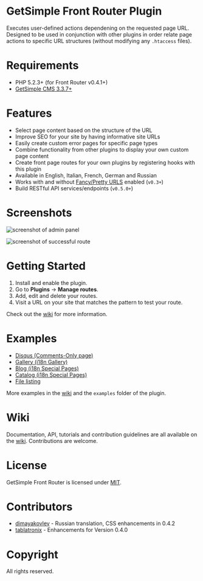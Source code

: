 # GetSimple Front Router Plugin
Executes user-defined actions dependening on the requested page URL.
Designed to be used in conjunction with other plugins in order relate page actions
to specific URL structures (without modifying any `.htaccess` files).

# Requirements
* PHP 5.2.3+ (for Front Router v0.4.1+)
* [GetSimple CMS 3.3.7+](https://gitub.com/GetSimpleCMS/GetSimpleCMS)

# Features
* Select page content based on the structure of the URL
* Improve SEO for your site by having informative site URLs
* Easily create custom error pages for specific page types
* Combine functionality from other plugins to display your own custom page content
* Create front page routes for your own plugins by registering hooks with this plugin
* Available in English, Italian, French, German and Russian
* Works with and without [Fancy/Pretty URLS](http://get-simple.info/wiki/how_to:website_settings) enabled (`v0.3+`)
* Build RESTful API services/endpoints (`v0.5.0+`)

# Screenshots
![screenshot of admin panel](https://cloud.githubusercontent.com/assets/4363863/14022767/31a5b174-f1d9-11e5-9d55-d69679ef82bd.png)

![screenshot of successful route](https://cloud.githubusercontent.com/assets/4363863/14022765/3181d7e0-f1d9-11e5-8517-1722c0d1527b.png)

# Getting Started
1. Install and enable the plugin.
2. Go to **Plugins** -> **Manage routes**.
3. Add, edit and delete your routes.
4. Visit a URL on your site that matches the pattern to test your route.

Check out the [wiki](https://github.com/lokothodida/gs-front-router/wiki) for more information.

# Examples
* [Disqus (Comments-Only page)](https://github.com/lokothodida/gs-front-router/wiki/Disqus-Comments-Only-Example)
* [Gallery (i18n Gallery)](https://github.com/lokothodida/gs-front-router/wiki/Gallery-(i18n-Gallery)-Example)
* [Blog (i18n Special Pages)](https://github.com/lokothodida/gs-front-router/wiki/Blog-(i18n-Special-Pages)-Example)
* [Catalog (i18n Special Pages)](https://github.com/lokothodida/gs-front-router/wiki/Catalog-(i18n-Special-Pages)-Example)
* [File listing](https://github.com/lokothodida/gs-front-router/wiki/File-Listing-Example)

More examples in the [wiki](https://github.com/lokothodida/gs-front-router/wiki) and the `examples` folder
of the plugin.

# Wiki
Documentation, API, tutorials and contribution guidelines are all available on the [wiki](https://github.com/lokothodida/gs-front-router/wiki). Contributions are welcome.

# License
GetSimple Front Router is licensed under [MIT](http://www.opensource.org/licenses/MIT).

# Contributors
* [dimayakovlev](https://github.com/dimayakovlev) - Russian translation, CSS enhancements in 0.4.2
* [tablatronix](https://github.com/tablatronix) - Enhancements for Version 0.4.0

# Copyright
All rights reserved.